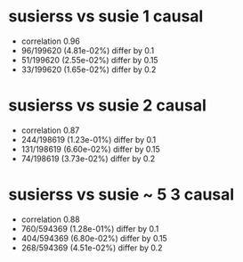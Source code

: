 # susierss vs susie  1 causal

- correlation 0.96
- 96/199620 (4.81e-02%) differ by 0.1
- 51/199620 (2.55e-02%) differ by 0.15
- 33/199620 (1.65e-02%) differ by 0.2


# susierss vs susie  2 causal

- correlation 0.87
- 244/198619 (1.23e-01%) differ by 0.1
- 131/198619 (6.60e-02%) differ by 0.15
- 74/198619 (3.73e-02%) differ by 0.2


# susierss vs susie  ~ 5 3 causal

- correlation 0.88
- 760/594369 (1.28e-01%) differ by 0.1
- 404/594369 (6.80e-02%) differ by 0.15
- 268/594369 (4.51e-02%) differ by 0.2


